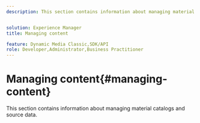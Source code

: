 ```yaml
---
description: This section contains information about managing material catalogs and source data.


solution: Experience Manager
title: Managing content

feature: Dynamic Media Classic,SDK/API
role: Developer,Administrator,Business Practitioner
---
```


# Managing content{#managing-content}

This section contains information about managing material catalogs and source data.

